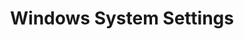 ---
title: Windows System Settings
layout: questions
parent: Questions
grand_parent: CompTIA A+ 220-1102 (Core 2)
permalink: /education/comptia/a-plus/core-two/questions/windows-system-settings/
questions:
  - question: "You are assisting a user over the phone and need to identify the edition of Windows that is installed. What step instructions must you give for the user to report this information to you?"
    answer: ""
  - question: "While troubleshooting an issue with a graphics card in Windows 10, you discover that the driver version is not up to date. What first step could you perform to install the latest driver?"
    answer: ""
  - question: "A Windows user is trying to join a video conference and cannot hear any sound from her headset. Which tool can you suggest using to try to remedy the fault?"
    answer: ""
  - question: "You are assisting a laptop user. While the user was away from their desk, the laptop powered off. The user was in the middle of working on a file and forgot to save changes. Can you reassure the user and advise on the best course of action?"
    answer: ""
---